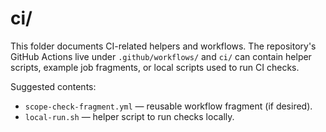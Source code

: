 # ci/

This folder documents CI-related helpers and workflows. The repository's GitHub Actions live under `.github/workflows/` and `ci/` can contain helper scripts, example job fragments, or local scripts used to run CI checks.

Suggested contents:
- `scope-check-fragment.yml` — reusable workflow fragment (if desired).
- `local-run.sh` — helper script to run checks locally.
